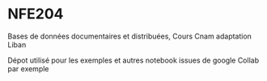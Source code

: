 # NFE204
Bases de données documentaires et distribuées, Cours Cnam adaptation Liban

Dépot utilisé pour les exemples et autres notebook issues de google Collab par exemple
